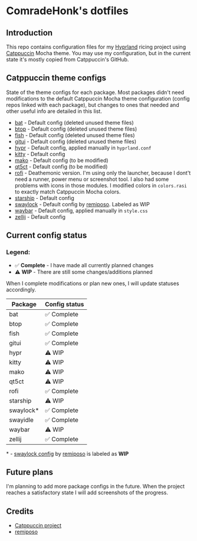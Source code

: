 # ComradeHonk's dotfiles

## Introduction

This repo contains configuration files for my [Hyprland](https://hyprland.org) ricing project using [Catppuccin](https://github.com/catppuccin/catppuccin) Mocha theme. You may use my configuration, but in the current state it's mostly copied from Catppuccin's GitHub.

## Catppuccin theme configs

State of the theme configs for each package. Most packages didn't need modifications to the default Catppuccin Mocha theme configuration (config repos linked with each package), but changes to ones that needed and other useful info are detailed in this list.

- [bat](https://github.com/catppuccin/bat) - Default config (deleted unused theme files)
- [btop](https://github.com/catppuccin/btop) - Default config (deleted unused theme files)
- [fish](https://github.com/catppuccin/fish) - Default config (deleted unused theme files)
- [gitui](https://github.com/catppuccin/gitui) - Default config (deleted unused theme files)
- [hypr](https://github.com/catppuccin/hyprland) - Default config, applied manually in `hyprland.conf`
- [kitty](https://github.com/catppuccin/kitty) - Default config
- [mako](https://github.com/catppuccin/mako) - Default config (to be modified)
- [qt5ct](https://github.com/catppuccin/qt5ct) - Default config (to be modified)
- [rofi](https://github.com/catppuccin/rofi) - Deathemonic version. I'm using only the launcher, because I dont't need a runner, power menu or screenshot tool. I also had some problems with icons in those modules. I modified colors in `colors.rasi` to exactly match Catppuccin Mocha colors.
- [starship](https://github.com/catppuccin/starship) - Default config
- [swaylock](https://github.com/remiposo/swaylock) - Default config by [remiposo](https://github.com/remiposo). Labeled as WIP
- [waybar](https://github.com/catppuccin/waybar) - Default config, applied manually in `style.css`
- [zellij](https://github.com/catppuccin/zellij) - Default config

## Current config status

### Legend:
- ✅️ **Complete** - I have made all currently planned changes
- ⚠️ **WIP** - There are still some changes/additions planned

When I complete modifications or plan new ones, I will update statuses accordingly.

| Package   | Config status |
|-----------|---------------|
| bat       | ✅️ Complete   |
| btop      | ✅️ Complete   |
| fish      | ✅️ Complete   |
| gitui     | ✅️ Complete   |
| hypr      | ⚠️ WIP         |
| kitty     | ⚠️ WIP         |
| mako      | ⚠️ WIP         |
| qt5ct     | ⚠️ WIP         |
| rofi      | ✅️ Complete   |
| starship  | ⚠️ WIP         |
| swaylock* | ✅️ Complete   |
| swayidle  | ✅️ Complete   |
| waybar    | ⚠️ WIP         |
| zellij    | ✅️ Complete   |

\* \- [swaylock config](https://github.com/remiposo/swaylock) by [remiposo](https://github.com/remiposo) is labeled as **WIP**

## Future plans

I'm planning to add more package configs in the future. When the project reaches a satisfactory state I will add screenshots of the progress.

## Credits
- [Catppuccin project](https://github.com/catppuccin/catppuccin)
- [remiposo](https://github.com/remiposo)
